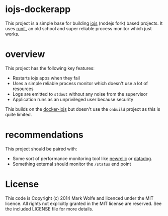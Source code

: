 # iojs-dockerapp

This project is a simple base for building [iojs](https://iojs.org) (nodejs fork) based projects. It uses [runit](http://smarden.org/runit/), an old school and super reliable process monitor which just works.

# overview

This project has the following key features:

* Restarts iojs apps when they fail
* Uses a simple reliable process monitor which doesn't use a lot of resources
* Logs are emitted to `stdout` without any noise from the supervisor
* Application runs as an unprivileged user because security

This builds on the [docker-iojs](https://github.com/iojs/docker-iojs) but doesn't use the `onbuild` project as this is quite limited.

# recommendations

This project should be paired with:

* Some sort of performance monitoring tool like [newrelic](http://newrelic.com/) or [datadog](https://www.datadoghq.com).
* Something external should monitor the `/status` end point

# License

This code is Copyright (c) 2014 Mark Wolfe and licenced under the MIT licence. All rights not explicitly granted in the MIT license are reserved. See the included LICENSE file for more details.